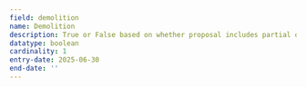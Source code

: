 ```yaml
---
field: demolition
name: Demolition
description: True or False based on whether proposal includes partial or total demolition of a listed building
datatype: boolean
cardinality: 1
entry-date: 2025-06-30
end-date: ''
---
```


